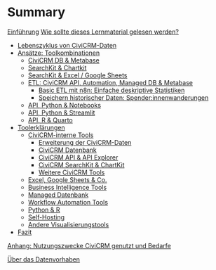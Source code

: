 # Summary


[Einführung](./0-einfuehrung.md)
[Wie sollte dieses Lernmaterial gelesen werden?](./1-wie-lesen.md)
- [Lebenszyklus von CiviCRM-Daten](./2-datenlebenszyklus.md)
- [Ansätze: Toolkombinationen](./3-ansaetze/0-index.md)
    - [CiviCRM DB & Metabase](./3-ansaetze/1-civicrmdb_metabase.md)
    - [SearchKit & Chartkit](./3-ansaetze/2-searchkit-chartkit.md)
    - [SearchKit & Excel / Google Sheets](./3-ansaetze/3-searchkit-tabellenkalkulation.md)
    - [ETL: CiviCRM API, Automation, Managed DB & Metabase](./3-ansaetze/4-api_db_wf_mtbs/0-index.md)
        - [Basic ETL mit n8n: Einfache deskriptive Statistiken](./3-ansaetze/4-api_db_wf_mtbs/1-etl-n8n.md)
        - [Speichern historischer Daten: Spender:innenwanderungen](./3-ansaetze/4-api_db_wf_mtbs/2-hist_data.md)
    - [API, Python & Notebooks]()
    - [API, Python & Streamlit]()
    - [API, R & Quarto]()
- [Toolerklärungen](./4-tools/0-index.md)
    - [CiviCRM-interne Tools](./4-tools/1-civicrm_intern/0-index.md)
        - [Erweiterung der CiviCRM-Daten](./4-tools/1-civicrm_intern/1-erweiterung-daten.md)
        - [CiviCRM Datenbank](./4-tools/1-civicrm_intern/2-civicrm-datenbank.md)
        - [CiviCRM API & API Explorer](./4-tools/1-civicrm_intern/3-civicrm-api.md)
        - [CiviCRM SearchKit & ChartKit](./4-tools/1-civicrm_intern/4-civicrm-searchkit-chartkit.md)
        - [Weitere CiviCRM Tools](./4-tools/1-civicrm_intern/5-civicrm-weitere-tools.md)
    - [Excel, Google Sheets & Co.](./4-tools/2-tabellenkalkulation.md)
    - [Business Intelligence Tools](./4-tools/3-bi-tools.md)
    - [Managed Datenbank](./4-tools/4-managed-datenbank.md)
    - [Workflow Automation Tools](./4-tools/5-workflow-tools.md)
    - [Python & R](./4-tools/6-python-und-r.md)
    - [Self-Hosting](./4-tools/7-self-hosting.md)
    - [Andere Visualisierungstools]()
- [Fazit](./5-fazit.md)

[Anhang: Nutzungszwecke CiviCRM genutzt und Bedarfe](./7-ergebnisse-umfrage.md)

[Über das Datenvorhaben](./6-ueber.md)